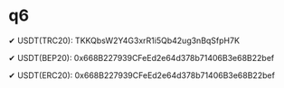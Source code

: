 # q6



✔		    USDT(TRC20): TKKQbsW2Y4G3xrR1i5Qb42ug3nBqSfpH7K

✔			  USDT(BEP20): 0x668B227939CFeEd2e64d378b71406B3e68B22bef

✔			  USDT(ERC20): 0x668B227939CFeEd2e64d378b71406B3e68B22bef
